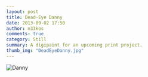 ```yaml
---
layout: post
title: Dead-Eye Danny
date: 2013-09-02 17:50
author: n33kos
comments: true
category: Still
summary: A digipaint for an upcoming print project.
thumb_img: "DeadEyeDanny.jpg"
---
```


<img alt="Danny" src="/img/still/DeadEyeDanny.jpg" />
